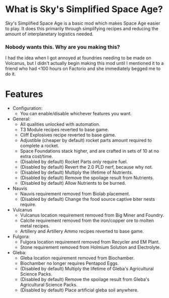 # What is Sky's Simplified Space Age?
Sky's Simplified Space Age is a basic mod which makes Space Age easier to play.
It does this primarily through simplifying recipes and reducing the amount of interplanetary logistics needed.

### Nobody wants this.  Why are you making this?
I had the idea when I got annoyed at foundries needing to be made on Volcanus, but I didn't actually begin making this mod until I mentioned it to a friend who had <100 hours on Factorio and she immediately begged me to do it.

# Features
* Configuration:
  * You can enable/disable whichever features you want.
* General:
  * All qualities unlocked with automation.
  * T3 Module recipes reverted to base game.
  * Cliff Explosives recipe reverted to base game.
  * Adjustible (cheaper by default) rocket parts amount required to complete a rocket.
  * Space Foundations stack higher, and are crafted in sets of 10 at no extra cost/time.
  * (Disabled by default) Rocket Parts only require fuel.
  * (Disabled by default) Revert the 2.0 PLD nerf, because why not.
  * (Disabled by default) Multiply the lifetime of Nutrients.
  * (Disabled by default) Remove the spoilage result from Nutrients.
  * (Disabled by default) Allow Nutrients to be burned.
* Nauvis
  * Nauvis requirement removed from Biolab placement.
  * (Disabled by default) Change the food source captive biter nests require.
* Vulcanus
  * Vulcanus location requirement removed from Big Miner and Foundry.
  * Calcite requirement removed from the iron/copper ore to molten metal recipes.
  * Artillery and Artillery Ammo recipes reverted to base game.
* Fulgora:
  * Fulgora location requirement removed from Recycler and EM Plant.
  * Stone requirement removed from Holmium Solution and Electrolyte.
* Gleba:
  * Gleba location requirement removed from Biochamber.
  * Biochamber no longer requires Pentapod Eggs.
  * (Disabled by default) Multiply the lifetime of Gleba's Agricultural Science Packs.
  * (Disabled by default) Remove the spoilage result from Gleba's Agricultural Science Packs.
  * (Disabled by default) Place artificial gleba soil anywhere.
